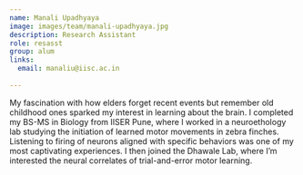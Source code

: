 ```yaml
---
name: Manali Upadhyaya
image: images/team/manali-upadhyaya.jpg
description: Research Assistant
role: resasst
group: alum
links:
  email: manaliu@iisc.ac.in
  
---
```


My fascination with how elders forget recent events but remember old childhood ones sparked my interest in learning about the brain. I completed my BS-MS in Biology from IISER Pune, where I worked in a neuroethology lab studying the initiation of learned motor movements in zebra finches. Listening to firing of neurons aligned with specific behaviors was one of my most captivating experiences. I then joined the Dhawale Lab, where I’m interested the neural correlates of trial-and-error motor learning.